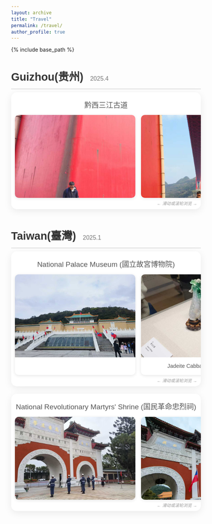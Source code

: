 ```yaml
---
layout: archive
title: "Travel"
permalink: /travel/
author_profile: true
---
```


{% include base_path %}

<style>
  @import url('https://fonts.googleapis.com/css2?family=Poppins:wght@300;400;600&display=swap');

  .travel-log-container {
    font-family: 'Poppins', sans-serif;
    color: #333;
    line-height: 1.6;
    margin-top: 2rem;
  }

  .trip-section {
    margin-bottom: 3rem;
  }

  .trip-section h2 {
    font-size: 1.8rem;
    font-weight: 600;
    margin-bottom: 0.5rem;
    border-bottom: 2px solid #e0e0e0;
    padding-bottom: 0.5rem;
  }

  .trip-section h2 .trip-date {
    font-size: 1rem;
    font-weight: 300;
    color: #777;
    margin-left: 10px;
  }

  .slider-title {
    font-size: 1.2rem;
    font-weight: 500;
    margin: 10px 0;
    color: #555;
    text-align: center;
  }

  .slider-container {
    position: relative;
    overflow: hidden;
    padding: 10px;
    background: #ffffff;
    border-radius: 15px;
    box-shadow: 0 5px 20px rgba(0,0,0,0.08);
    cursor: grab;
    margin-bottom: 20px;
  }

  .slider-container.active {
    cursor: grabbing;
  }
  
  .slider-container:after {
    content: "← 滑动或滚轮浏览 →";
    position: absolute;
    bottom: 5px;
    right: 10px;
    font-size: 0.7rem;
    color: #999;
    font-style: italic;
  }

  .slider-track {
    display: flex;
    gap: 15px;
    user-select: none;
    padding-bottom: 20px;
  }

  .photo-card {
    flex: 0 0 320px;
    background: #fff;
    border-radius: 10px;
    overflow: hidden;
    box-shadow: 0 2px 8px rgba(0,0,0,0.1);
    transition: transform 0.3s ease;
    cursor: pointer;
    position: relative;
  }

  .photo-card:hover {
    transform: translateY(-3px);
  }
  
  .photo-card:after {
    content: "🔍";
    position: absolute;
    top: 10px;
    right: 10px;
    background: rgba(0,0,0,0.5);
    color: white;
    padding: 5px;
    border-radius: 50%;
    font-size: 12px;
    opacity: 0;
    transition: opacity 0.3s ease;
  }
  
  .photo-card:hover:after {
    opacity: 1;
  }

  .photo-card img {
    width: 100%;
    height: 220px;
    object-fit: cover;
    display: block;
  }

  .photo-card .caption {
    padding: 12px;
    text-align: center;
  }

  .photo-card p {
    margin: 0;
    font-size: 0.9rem;
    color: #555;
  }

  .modal {
    display: none;
    position: fixed;
    z-index: 1000;
    left: 0;
    top: 0;
    width: 100%;
    height: 100%;
    background-color: rgba(0, 0, 0, 0.9);
    overflow: auto;
  }

  .modal-content {
    margin: auto;
    display: block;
    max-width: 90%;
    max-height: 90%;
    position: absolute;
    top: 50%;
    left: 50%;
    transform: translate(-50%, -50%);
  }

  .close {
    position: absolute;
    top: 15px;
    right: 35px;
    color: #f1f1f1;
    font-size: 40px;
    font-weight: bold;
    transition: 0.3s;
    cursor: pointer;
  }

  .close:hover,
  .close:focus {
    color: #bbb;
    text-decoration: none;
  }
</style>

<div class="travel-log-container">

  <div class="trip-section">
    <h2>Guizhou(贵州) <span class="trip-date">2025.4</span></h2>
    <div class="slider-container">
      <h3 class="slider-title">黔西三江古道</h3>
      <div class="slider-track">
        <div class="photo-card">
          <img src="/images/travel/guizhou/guizhou1.jpg" alt="">
        </div>
        <div class="photo-card">
          <img src="/images/travel/guizhou/guizhou2.jpg" alt="">
        </div>
        <div class="photo-card">
          <img src="/images/travel/guizhou/guizhou3.jpg" alt="">
        </div>
        <div class="photo-card">
          <img src="/images/travel/guizhou/guizhou4.jpg" alt="">
        </div>
        <div class="photo-card">
          <img src="/images/travel/guizhou/guizhou5.jpg" alt="">
        </div>
        <div class="photo-card">
          <img src="/images/travel/guizhou/guizhou6.jpg" alt="">
        </div>
        <div class="photo-card">
          <img src="/images/travel/guizhou/guizhou7.jpg" alt="">
        </div>
        <div class="photo-card">
          <img src="/images/travel/guizhou/guizhou8.jpg" alt="">
        </div>
        <div class="photo-card">
          <img src="/images/travel/guizhou/guizhou9.jpg" alt="">
        </div>
      </div>
    </div>
  </div>

  <div class="trip-section">
    <h2>Taiwan(臺灣) <span class="trip-date">2025.1</span></h2>
    <div class="slider-container">
      <h3 class="slider-title">National Palace Museum (國立故宮博物院)</h3>
      <div class="slider-track">
        <div class="photo-card">
          <img src="/images/travel/taiwan/taiwan1.jpg" alt="National Palace Museum">
        </div>
        <div class="photo-card">
          <img src="/images/travel/taiwan/taiwan2.jpg" alt="Jadeite Cabbage">
          <div class="caption"><p>Jadeite Cabbage (翠玉白菜)</p></div>
        </div>
      </div>
    </div>
    <div class="slider-container">
      <h3 class="slider-title">National Revolutionary Martyrs' Shrine (国民革命忠烈祠)</h3>
      <div class="slider-track">
        <div class="photo-card">
          <img src="/images/travel/taiwan/taiwan11.jpg" alt="National Revolutionary Martyrs' Shrine">
        </div>
        <div class="photo-card">
          <img src="/images/travel/taiwan/taiwan12.jpg" alt="National Revolutionary Martyrs' Shrine">
        </div>
        <div class="photo-card">
          <img src="/images/travel/taiwan/taiwan13.jpg" alt="National Revolutionary Martyrs' Shrine">
        </div>
      </div>
    </div>
  </div>

</div>

<div id="imageModal" class="modal">
  <span class="close">&times;</span>
  <img class="modal-content" id="modalImage">
</div>

<script>
  document.addEventListener('DOMContentLoaded', (event) => {
    const sliders = document.querySelectorAll('.slider-container');

    sliders.forEach(slider => {
      let isDown = false;
      let startX;
      let scrollLeft;

      slider.addEventListener('mousedown', (e) => {
        isDown = true;
        slider.classList.add('active');
        startX = e.pageX - slider.offsetLeft;
        scrollLeft = slider.scrollLeft;
      });

      slider.addEventListener('mouseleave', () => {
        isDown = false;
        slider.classList.remove('active');
      });

      slider.addEventListener('mouseup', () => {
        isDown = false;
        slider.classList.remove('active');
      });

      slider.addEventListener('mousemove', (e) => {
        if (!isDown) return;
        e.preventDefault();
        const x = e.pageX - slider.offsetLeft;
        const walk = (x - startX) * 2;
        slider.scrollLeft = scrollLeft - walk;
      });

      // 增强的鼠标滚轮事件
      slider.addEventListener('wheel', (e) => {
        e.preventDefault();
        slider.scrollLeft += e.deltaY;
      });
    });

    // 增强的图片点击放大功能
    const modal = document.getElementById('imageModal');
    const modalImg = document.getElementById('modalImage');
    const closeBtn = document.getElementsByClassName('close')[0];
    const photoCards = document.querySelectorAll('.photo-card');

    photoCards.forEach(card => {
      const img = card.querySelector('img');
      if (img) {
        img.onclick = function() {
          modal.style.display = "block";
          modalImg.src = this.src;
        }
      }
    });

    closeBtn.onclick = function() {
      modal.style.display = "none";
    }

    window.onclick = function(event) {
      if (event.target == modal) {
        modal.style.display = "none";
      }
    }

    document.addEventListener('keydown', function(event) {
      if (event.key === "Escape" && modal.style.display === "block") {
        modal.style.display = "none";
      }
    });
  });
</script>